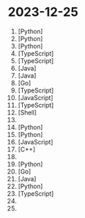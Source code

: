 # 2023-12-25

1. [](https://github.comundefined "Dev tool that writes scalable apps from scratch while the developer oversees the implementation") [Python]
2. [](https://github.comundefined "AppAgent: Multimodal Agents as Smartphone Users, an LLM-based multimodal agent framework designed to operate smartphone apps.") [Python]
3. [](https://github.comundefined "StreamDiffusion: A Pipeline-Level Solution for Real-Time Interactive Generation") [Python]
4. [](https://github.comundefined "") [TypeScript]
5. [](https://github.comundefined "The open-source AI chat interface for everyone.") [TypeScript]
6. [](https://github.comundefined "The automation tower defense RTS") [Java]
7. [](https://github.comundefined "Ghidra is a software reverse engineering (SRE) framework") [Java]
8. [](https://github.comundefined "A Matrix-iMessage puppeting bridge.") [Go]
9. [](https://github.comundefined "FastGPT is a knowledge-based QA system built on the LLM, offers out-of-the-box data processing and model invocation capabilities, allows for workflow orchestration through Flow visualization!") [TypeScript]
10. [](https://github.comundefined "A dedicated scratchpad for developers") [JavaScript]
11. [](https://github.comundefined "A one-of-a-kind resume builder that keeps your privacy in mind. Completely secure, customizable, portable, open-source and free forever. Try it out today!") [TypeScript]
12. [](https://github.comundefined "Papers from the computer science community to read and discuss.") [Shell]
13. [](https://github.comundefined "A complete computer science study plan to become a software engineer.") 
14. [](https://github.comundefined "Unofficial Implementation of Animate Anyone") [Python]
15. [](https://github.comundefined "Focus on prompting and generating") [Python]
16. [](https://github.comundefined "LLM Frontend for Power Users.") [JavaScript]
17. [](https://github.comundefined "G-code generator for 3D printers (Bambu, Prusa, Voron, VzBot, RatRig, Creality, etc.)") [C++]
18. [](https://github.comundefined "A curated list of free courses & certifications.") 
19. [](https://github.comundefined "A sound cloning tool with a web interface, using your voice or any sound to record audio / 一个带web界面的声音克隆工具，使用你的音色或任意声音来录制音频") [Python]
20. [](https://github.comundefined "Information gathering framework for phone numbers") [Go]
21. [](https://github.comundefined "Termux - a terminal emulator application for Android OS extendible by variety of packages.") [Java]
22. [](https://github.comundefined "A collective list of free APIs") [Python]
23. [](https://github.comundefined "Beautifully designed components that you can copy and paste into your apps. Accessible. Customizable. Open Source.") [TypeScript]
24. [](https://github.comundefined "Learn how to design systems at scale and prepare for system design interviews") 
25. [](https://github.comundefined "🚀✨ Help beginners to contribute to open source projects") 

